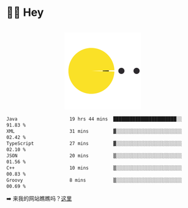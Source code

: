 
# 👋🏻 Hey
<div align="center">
	<br>
	<img src="https://raw.githubusercontent.com/Aniket965/Aniket965/master/pacman.svg?sanitize=true" width="200" height="200">
	<br>
</div>

<!--START_SECTION:waka-->

```text
Java                   19 hrs 44 mins  ███████████████████████░░   91.83 %
XML                    31 mins         ▓░░░░░░░░░░░░░░░░░░░░░░░░   02.42 %
TypeScript             27 mins         ▓░░░░░░░░░░░░░░░░░░░░░░░░   02.10 %
JSON                   20 mins         ▒░░░░░░░░░░░░░░░░░░░░░░░░   01.56 %
C++                    10 mins         ▒░░░░░░░░░░░░░░░░░░░░░░░░   00.83 %
Groovy                 8 mins          ▒░░░░░░░░░░░░░░░░░░░░░░░░   00.69 %
```

<!--END_SECTION:waka-->

 ➡️  来我的网站瞧瞧吗？[这里](https://www.shaolongfei.com)
